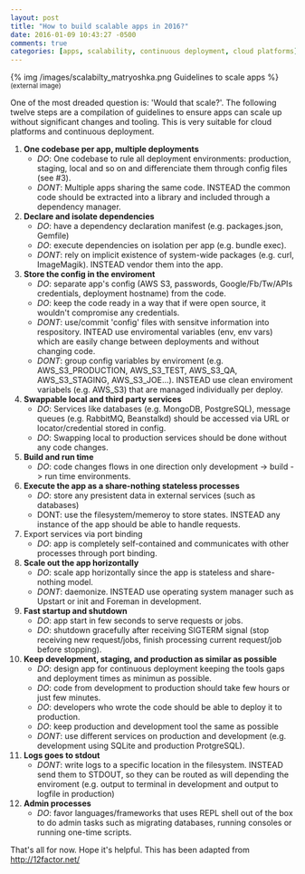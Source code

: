 ```yaml
---
layout: post
title: "How to build scalable apps in 2016?"
date: 2016-01-09 10:43:27 -0500
comments: true
categories: [apps, scalability, continuous deployment, cloud platforms]
---
```


{% img /images/scalabilty_matryoshka.png Guidelines to scale apps %}
<small>(external image)</small>

One of the most dreaded question is: 'Would that scale?'. The following twelve steps are a compilation of guidelines to ensure apps can scale up without significant changes and tooling. This is very suitable for cloud platforms and continuous deployment.

<!-- More -->

1. **One codebase per app, multiple deployments**
    * *DO*: One codebase to rule all deployment environments: production, staging, local and so on and differenciate them through config files (see #3).
    * *DONT*: Multiple apps sharing the same code. INSTEAD the common code should be extracted into a library and included through a dependency manager.
2. **Declare and isolate dependencies**
    * *DO*: have a dependency declaration manifest (e.g. packages.json, Gemfile)
    * *DO*: execute dependencies on isolation per app (e.g. bundle exec).
    * *DONT*: rely on implicit existence of system-wide packages (e.g. curl, ImageMagik). INSTEAD vendor them into the app.
3. **Store the config in the enviroment**
    * *DO*: separate app's config (AWS S3, passwords, Google/Fb/Tw/APIs credentials, deployment hostname) from the code.
    * *DO*: keep the code ready in a way that if were open source, it wouldn't compromise any credentials.
    * *DONT*: use/commit 'config' files with sensitve information into respository. INTEAD use enviromental variables (env, env vars) which are easily change between deployments and without changing code.
    * *DONT*: group config variables by enviroment (e.g. AWS_S3_PRODUCTION, AWS_S3_TEST, AWS_S3_QA, AWS_S3_STAGING, AWS_S3_JOE...). INSTEAD use clean enviroment variabels (e.g. AWS_S3) that are managed individually per deploy.
4. **Swappable local and third party services**
    * *DO*: Services like databases (e.g. MongoDB, PostgreSQL), message queues (e.g. RabbitMQ, Beanstalkd) should be accessed via URL or locator/credential stored in config.
    * *DO*: Swapping local to production services should be done without any code changes.
5. **Build and run time**
    * *DO*: code changes flows in one direction only development -> build -> run time environments.
6. **Execute the app as a share-nothing stateless processes**
    * *DO*: store any presistent data in external services (such as databases)
    * DONT: use the filesystem/memeroy to store states. INSTEAD any instance of the app should be able to handle requests.
7. Export services via port binding
    * *DO*: app is completely self-contained and communicates with other processes through port binding.
8. **Scale out the app horizontally**
    * *DO*: scale app horizontally since the app is stateless and share-nothing model.
    * *DONT*: daemonize. INSTEAD use operating system manager such as Upstart or init and Foreman in development.
9. **Fast startup and shutdown**
    * *DO*: app start in few seconds to serve requests or jobs.
    * *DO*: shutdown gracefully after receiving SIGTERM signal  (stop receiving new request/jobs, finish processing current request/job before stopping).
10. **Keep development, staging, and production as similar as possible**
    * *DO*: design app for continuous deployment keeping the tools gaps and deployment times as minimun as possible.
    * *DO*: code from development to production should take few hours or just few minutes.
    * *DO*: developers who wrote the code should be able to deploy it to production.
    * *DO*: keep production and development tool the same as possible
    * *DONT*: use different services on production and development (e.g. development using SQLite and production ProtgreSQL).
11. **Logs goes to stdout**
    * *DONT*: write logs to a specific location in the filesystem. INSTEAD send them to STDOUT, so they can be routed as will depending the enviroment (e.g. output to terminal in development and output to logfile in production)
12. **Admin processes**
    * *DO*: favor languages/frameworks that uses REPL shell out of the box to do admin tasks such as migrating databases, running consoles or running one-time scripts.


That's all for now. Hope it's helpful. This has been adapted from http://12factor.net/
